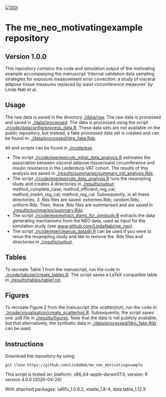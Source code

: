 [![DOI](https://zenodo.org/badge/DOI/10.5281/zenodo.4648836.svg)](https://doi.org/10.5281/zenodo.4648836)

# The me_neo_motivatingexample repository

## Version 1.0.0
This repository contains the code and simulation output of the motivating example accompanying the manuscript 'Internal validation data sampling strategies for exposure measurement error correction: a study of visceral adipose tissue measures replaced by waist circumference measures' by Linda Nab et al.

## Usage
The raw data is saved in the directory [./data/raw](./data/raw). The raw data is processed and saved in [./data/processed](./data/processed). The data is processed using the script [./rcode/dataconfig/process_data.R](./rcode/dataconfig/process_data.R). These data sets are not available on the public repository, but instead, a fake processed data set is created and can be found in: [./data/processed/ldrp_fake.Rds](./data/processed/ldrp_fake.Rds).


All end scripts can be found in [./rcode/exe](./rcode/exe).
* The script [./rcode/exe/execute_initial_data_analysis.R](./rcode/exe/execute_initial_data_analysis.R) estimates the association between visceral adipose tissue/waist circumference and insulin resistance in the Leiderdorp-VAT cohort. The results of this analysis are saved in [./results/summaries/summary_init_analysis.Rds](./results/summaries/summary_init_analysis.Rds).
* The script [./rcode/exe/execute_data_analysis.R](./rcode/exe/execute_data_analysis.R) runs the resampling study and creates 4 directories in [./results/output](./results/output): method_complete_case; method_efficient_reg_cal; method_inadm_reg_cal; method_reg_cal. Subsequently, in all these directories, 3 .Rds files are saved: extremes.Rds; random.Rds; uniform.Rds. Then, these .Rds files are summarised and are saved in [./results/summaries/summary.Rds](./results/summaries/summary.Rds).
* The script [./rcode/exe/extract_dgms_for_simstudy.R](./rcode/exe/extract_dgms_for_simstudy.R) extracts the data generating mechanisms from the NEO data, used as input for the simulation study (see www.github.com/LindaNab/me_neo).
* The script [./rcode/exe/cleanup_datadir.R](./rcode/exe/cleanup_datadir.R) can be used if you were to rerun the resampling study and like to remove the .Rds files and directories in [./results/output](./results/output).

## Tables
To recreate Table 1 from the manuscript, run the code in [./rcode/tabular/create_tables.R](./rcode/tabular/create_tables.R). The script saves a LaTeX compatible table in [./results/tables/table1.txt](./results/tables/table1.txt). 

## Figures
To recreate Figure 2 from the manuscript (the scatterplot), run the code in [./rcode/visualisation/create_scatterhist.R](./rcode/visualisation/create_scatterhist.R). Subsequently, the script saves one .pdf file in [./results/figures](./results/figures). Note that the data is not publicly available, but that alternatively, the synthetic data in [./data/processed/ldrp_fake.Rds](./data/processed/ldrp_fake.Rds) can be used.

## Instructions
Download the repository by using:
```console
git clone https://github.com/LindaNab/me_neo_motivatingexample
```

This script is tested on:
platform: x86_64-apple-darwin17.0, version: R version 4.0.0 (2020-04-24)

With attached packages:
taRifx_1.0.6.2, xtable_1.8-4, data.table_1.12.9
